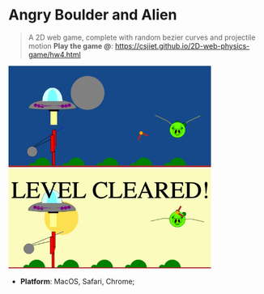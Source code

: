 # Angry Boulder and Alien

> A 2D web game, complete with random bezier curves and projectile motion
> **Play the game @**: <a href="gitpages">https://csjiet.github.io/2D-web-physics-game/hw4.html</a>

<img src= "./night.png" width = 400>
<img src= "./morning.png" width = 400>

- **Platform**: MacOS, Safari, Chrome;


